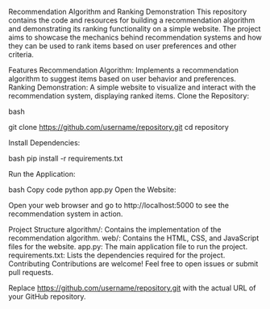 Recommendation Algorithm and Ranking Demonstration
This repository contains the code and resources for building a recommendation algorithm and demonstrating its ranking functionality on a simple website.
The project aims to showcase the mechanics behind recommendation systems and how they can be used to rank items based on user preferences and other criteria.

Features
Recommendation Algorithm: Implements a recommendation algorithm to suggest items based on user behavior and preferences.
Ranking Demonstration: A simple website to visualize and interact with the recommendation system, displaying ranked items.
Clone the Repository:

bash

  git clone https://github.com/username/repository.git
  cd repository
  
Install Dependencies:

bash
  pip install -r requirements.txt
  
Run the Application:

bash
Copy code
python app.py
Open the Website:

Open your web browser and go to http://localhost:5000 to see the recommendation system in action.

Project Structure
algorithm/: Contains the implementation of the recommendation algorithm.
web/: Contains the HTML, CSS, and JavaScript files for the website.
app.py: The main application file to run the project.
requirements.txt: Lists the dependencies required for the project.
Contributing
Contributions are welcome! Feel free to open issues or submit pull requests.


Replace https://github.com/username/repository.git with the actual URL of your GitHub repository.
